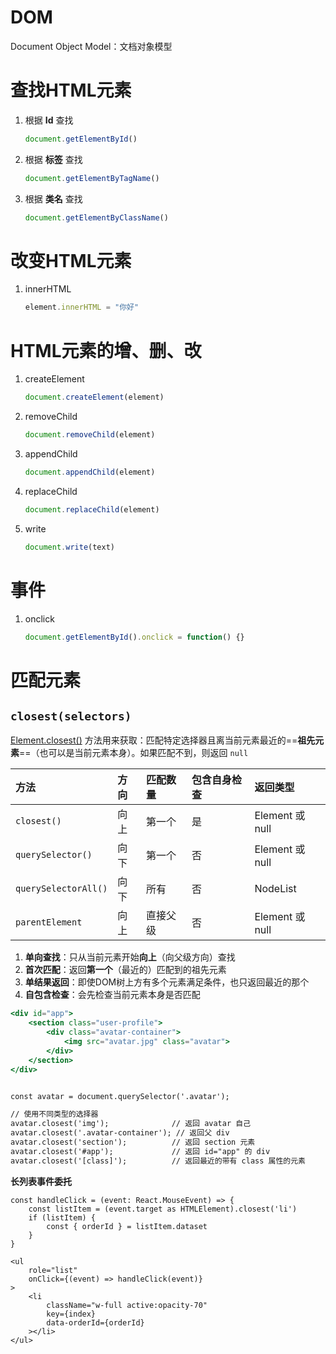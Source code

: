 # DOM

Document Object Model：文档对象模型 



# 查找HTML元素

1. 根据 **Id** 查找

   ```javascript
   document.getElementById()
   ```

2. 根据 **标签** 查找

   ```javascript
   document.getElementByTagName()
   ```

3. 根据 **类名** 查找

   ```javascript
   document.getElementByClassName()
   ```



# 改变HTML元素

1. innerHTML

   ```javascript
   element.innerHTML = "你好"
   ```



# HTML元素的增、删、改

1. createElement

   ```javascript
   document.createElement(element)
   ```

2. removeChild

   ```javascript
   document.removeChild(element)
   ```

3. appendChild

   ```javascript
   document.appendChild(element)
   ```

4. replaceChild

   ```javascript
   document.replaceChild(element)
   ```

5. write

   ```javascript
   document.write(text)
   ```



# 事件

1. onclick

   ```javascript
   document.getElementById().onclick = function() {}
   ```



# 匹配元素

## `closest(selectors)`

[Element.closest()](https://developer.mozilla.org/zh-CN/docs/Web/API/Element/closest "MDN") 方法用来获取：匹配特定选择器且离当前元素最近的==**祖先元素**==（也可以是当前元素本身）。如果匹配不到，则返回 `null`

| 方法                 | 方向 | 匹配数量 | 包含自身检查 | 返回类型        |
| :------------------- | :--- | :------- | :----------- | :-------------- |
| `closest()`          | 向上 | 第一个   | 是           | Element 或 null |
| `querySelector()`    | 向下 | 第一个   | 否           | Element 或 null |
| `querySelectorAll()` | 向下 | 所有     | 否           | NodeList        |
| `parentElement`      | 向上 | 直接父级 | 否           | Element 或 null |

1. **单向查找**：只从当前元素开始**向上**（向父级方向）查找
2. **首次匹配**：返回**第一个**（最近的）匹配到的祖先元素
3. **单结果返回**：即使DOM树上方有多个元素满足条件，也只返回最近的那个
4. **自包含检查**：会先检查当前元素本身是否匹配

```jsx
<div id="app">
    <section class="user-profile">
        <div class="avatar-container">
            <img src="avatar.jpg" class="avatar">
        </div>
    </section>
</div>


const avatar = document.querySelector('.avatar');

// 使用不同类型的选择器
avatar.closest('img');              // 返回 avatar 自己
avatar.closest('.avatar-container'); // 返回父 div
avatar.closest('section');          // 返回 section 元素
avatar.closest('#app');             // 返回 id="app" 的 div
avatar.closest('[class]');          // 返回最近的带有 class 属性的元素
```



**长列表事件委托**

```tsx
const handleClick = (event: React.MouseEvent) => {
    const listItem = (event.target as HTMLElement).closest('li')
    if (listItem) {
        const { orderId } = listItem.dataset
    }
}

<ul
    role="list"
    onClick={(event) => handleClick(event)}
>
    <li
        className="w-full active:opacity-70"
        key={index}
        data-orderId={orderId}
    ></li>
</ul>
```

